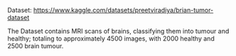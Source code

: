 Dataset:    https://www.kaggle.com/datasets/preetviradiya/brian-tumor-dataset

The Dataset contains MRI scans of brains, classifying them into tumour and healthy; totaling to approximately 4500 images, with 2000 healthy and 2500 brain tumour.